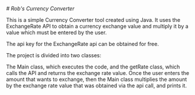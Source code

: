 <em> # Rob's Currency Converter </em>

This is a simple Currency Converter tool created using Java. It uses the ExchangeRate API to obtain a currency exchange value and multiply it by a value which must be entered by the user. 

The api key for the ExchangeRate api can be obtained for free. 

The project is divided into two classes:

The Main class, which executes the code, and the getRate class, which calls the API and returns the exchange rate value. Once the user enters the amount that wants to exchange, then the Main class multiplies the amount by the exchange rate value that was obtained via the api call, and prints it. 

